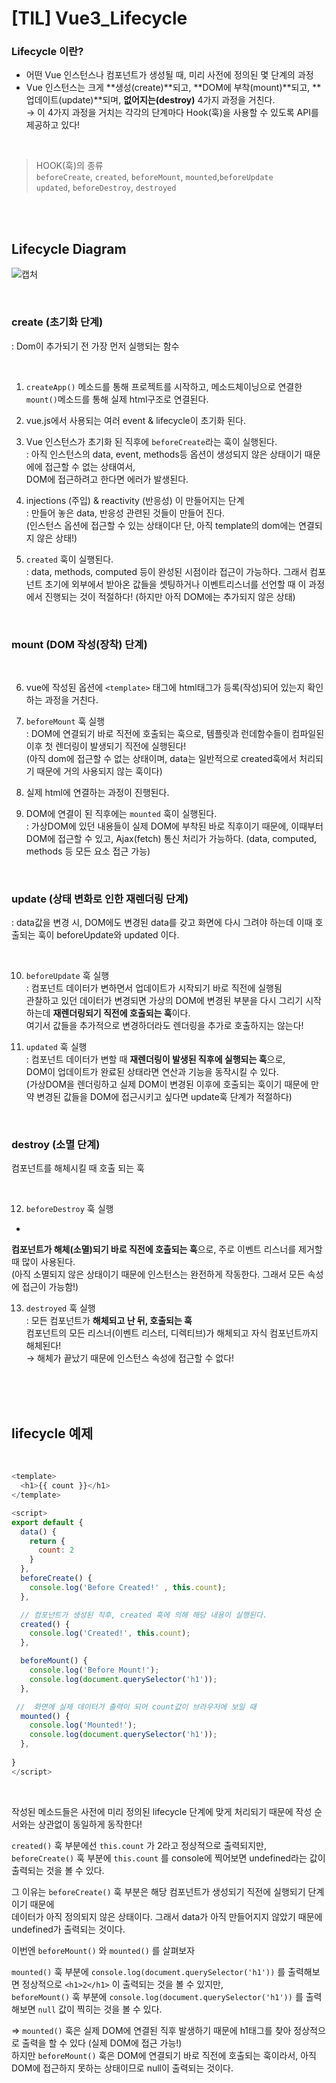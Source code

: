 # [TIL] Vue3_Lifecycle


### Lifecycle 이란?
- 어떤 Vue 인스턴스나 컴포넌트가 생성될 때, 미리 사전에 정의된 몇 단계의 과정  
- Vue 인스턴스는 크게 **생성(create)**되고, **DOM에 부착(mount)**되고, **업데이트(update)**되며, **없어지는(destroy)** 4가지 과정을 거친다.  
  → 이 4가지 과정을 거치는 각각의 단계마다 Hook(훅)을 사용할 수 있도록 API를 제공하고 있다!

<br>

>  HOOK(훅)의 종류
> `beforeCreate`, `created`, `beforeMount`, `mounted`,`beforeUpdate` `updated`, `beforeDestroy`, `destroyed`
    
<br>
<br>

## **Lifecycle Diagram**

![캡처](https://user-images.githubusercontent.com/81572770/147753375-d868ba6f-40d1-4d0a-b430-9b1e65350ded.JPG)

<br>

### create (초기화 단계)
: Dom이 추가되기 전 가장 먼저 실행되는 함수

<br>

1. `createApp()` 메소드를 통해 프로젝트를 시작하고, 메소드체이닝으로 연결한 `mount()`메소드를 통해 실제 html구조로 연결된다.

2. vue.js에서 사용되는 여러 event & lifecycle이 초기화 된다.

3. Vue 인스턴스가 초기화 된 직후에 `beforeCreate`라는 훅이 실행된다.  
: 아직 인스턴스의 data, event, methods등 옵션이 생성되지 않은 상태이기 때문에에 접근할 수 없는 상태여서,   
DOM에 접근하려고 한다면 에러가 발생된다.  
  
4. injections (주입) & reactivity (반응성) 이 만들어지는 단계   
: 만들어 놓은 data, 반응성 관련된 것들이 만들어 진다.  
(인스턴스 옵션에 접근할 수 있는 상태이다! 단, 아직 template의 dom에는 연결되지 않은 상태!)
    
5. `created` 훅이 실행된다.   
: data, methods, computed 등이 완성된 시점이라 접근이 가능하다. 그래서 컴포넌트 초기에 외부에서 받아온 값들을 셋팅하거나 이벤트리스너를 선언할 때 이 과정에서 진행되는 것이 적절하다! (하지만 아직 DOM에는 추가되지 않은 상태)

<br>

### mount (DOM 작성(장착) 단계)

<br>

6. vue에 작성된 옵션에 `<template>` 태그에 html태그가 등록(작성)되어 있는지 확인하는 과정을 거친다.

7. `beforeMount` 훅 실행  
: DOM에 연결되기 바로 직전에 호출되는 훅으로, 템플릿과 런데함수들이 컴파일된 이후 첫 렌더링이 발생되기 직전에 실행된다!  
(아직 dom에 접근할 수 없는 상태이며, data는 일반적으로 created훅에서 처리되기 때문에 거의 사용되지 않는 훅이다)  
    
8. 실제 html에 연결하는 과정이 진행된다.  

9. DOM에 연결이 된 직후에는 `mounted` 훅이  실행된다.  
: 가상DOM에 있던 내용들이 실제 DOM에 부착된 바로 직후이기 때문에, 이때부터 DOM에 접근할 수 있고, Ajax(fetch) 통신 처리가 가능하다.  (data, computed, methods 등 모든 요소 접근 가능)
    
<br>

### update (상태 변화로 인한 재렌더링 단계)
: data값을 변경 시, DOM에도 변경된 data를 갖고 화면에 다시 그려야 하는데 이때 호출되는 훅이 beforeUpdate와 updated 이다.

<br>

10. `beforeUpdate` 훅 실행  
: 컴포넌트 데이터가 변하면서 업데이트가 시작되기 바로 직전에 실행됨  
  관찰하고 있던 데이터가 변경되면 가상의 DOM에 변경된 부분을 다시 그리기 시작하는데 **재렌더링되기 직전에 호출되는 훅**이다.  
  여기서 값들을 추가적으로 변경하더라도 렌더링을 추가로 호출하지는 않는다!

11. `updated` 훅 실행  
: 컴포넌트 데이터가 변할 때 **재렌더링이 발생된 직후에 실행되는 훅**으로,  
  DOM이 업데이트가 완료된 상태라면 연산과 기능을 동작시킬 수 있다.  
  (가상DOM을 렌더링하고 실제 DOM이 변경된 이후에 호출되는 훅이기 때문에 만약 변경된 값들을 DOM에 접근시키고 싶다면 update훅 단계가 적절하다)  

<br>

### destroy (소멸 단계)
컴포넌트를 해체시킬 때 호출 되는 훅

<br>

12. `beforeDestroy` 훅 실행  
-
 **컴포넌트가 해체(소멸)되기 바로 직전에 호출되는 훅**으로, 주로 이벤트 리스너를 제거할 때 많이 사용된다.   
(아직 소멸되지 않은 상태이기 때문에 인스턴스는 완전하게 작동한다. 그래서 모든 속성에 접근이 가능함!)  
    
13. `destroyed`  훅 실행  
: 모든 컴포넌트가 **해체되고 난 뒤, 호출되는 훅**  
컴포넌트의 모든 리스너(이벤트 리스터, 디렉티브)가 해체되고 자식 컴포넌트까지 해체된다!  
→ 해체가 끝났기 때문에 인스턴스 속성에 접근할 수 없다!
    
<br>
<br>
<br>

## lifecycle 예제  

<br>

```javascript
<template>
  <h1>{{ count }}</h1>
</template>

<script>
export default {
  data() {
    return {
      count: 2
    }
  },
  beforeCreate() {
    console.log('Before Created!' , this.count);  
  },

  // 컴포넌트가 생성된 직후, created 훅에 의해 해당 내용이 실행된다.
  created() {
    console.log('Created!', this.count);
  },

  beforeMount() {
    console.log('Before Mount!');
    console.log(document.querySelector('h1')); 
  },

 //  화면에 실제 데이터가 출력이 되어 count값이 브라우저에 보일 때
  mounted() {
    console.log('Mounted!');
    console.log(document.querySelector('h1'));
  },
  
}
</script>
```
<br>

작성된 메소드들은 사전에 미리 정의된 lifecycle 단계에 맞게 처리되기 때문에 작성 순서와는 상관없이 동일하게 동작한다!  

`created()` 훅 부분에선 `this.count` 가 2라고 정상적으로 출력되지만,  
`beforeCreate()` 훅 부분에 `this.count` 를 console에 찍어보면 undefined라는 값이 출력되는 것을 볼 수 있다.  

그 이유는 `beforeCreate()` 훅 부분은 해당 컴포넌트가 생성되기 직전에 실행되기 단계이기 때문에  
데이터가 아직 정의되지 않은 상태이다. 그래서 data가 아직 만들어지지 않았기 때문에 undefined가 출력되는 것이다.  

이번엔 `beforeMount()` 와 `mounted()` 를 살펴보자  

`mounted()` 훅 부분에 `console.log(document.querySelector('h1'))` 를 출력해보면 정상적으로 `<h1>2</h1>` 이 출력되는 것을 볼 수 있지만,   
`beforeMount()` 훅 부분에 `console.log(document.querySelector('h1'))` 를 출력해보면 `null` 값이 찍히는 것을 볼 수 있다.  

⇒ `mounted()` 훅은 실제 DOM에 연결된 직후 발생하기 때문에 h1태그를 찾아 정상적으로 출력을 할 수 있다 (실제 DOM에 접근 가능!)  
하지만 `beforeMount()` 훅은  DOM에 연결되기 바로 직전에 호출되는 훅이라서, 아직 DOM에 접근하지 못하는 상태이므로 null이 출력되는 것이다.  